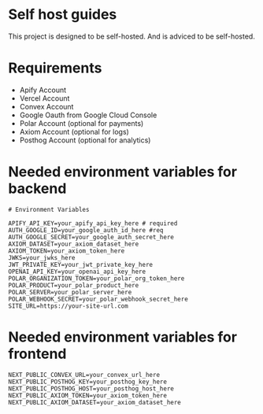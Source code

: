 # Self host guides
This project is designed to be self-hosted. And is adviced to be self-hosted.

# Requirements
- Apify Account
- Vercel Account
- Convex Account
- Google Oauth from Google Cloud Console 
- Polar Account (optional for payments)
- Axiom Account (optional for logs)
- Posthog Account (optional for analytics)

# Needed environment variables for backend
```.env
# Environment Variables

APIFY_API_KEY=your_apify_api_key_here # required
AUTH_GOOGLE_ID=your_google_auth_id_here #req
AUTH_GOOGLE_SECRET=your_google_auth_secret_here
AXIOM_DATASET=your_axiom_dataset_here
AXIOM_TOKEN=your_axiom_token_here
JWKS=your_jwks_here
JWT_PRIVATE_KEY=your_jwt_private_key_here
OPENAI_API_KEY=your_openai_api_key_here
POLAR_ORGANIZATION_TOKEN=your_polar_org_token_here
POLAR_PRODUCT=your_polar_product_here
POLAR_SERVER=your_polar_server_here
POLAR_WEBHOOK_SECRET=your_polar_webhook_secret_here
SITE_URL=https://your-site-url.com
```

# Needed environment variables for frontend
```.env
NEXT_PUBLIC_CONVEX_URL=your_convex_url_here
NEXT_PUBLIC_POSTHOG_KEY=your_posthog_key_here
NEXT_PUBLIC_POSTHOG_HOST=your_posthog_host_here
NEXT_PUBLIC_AXIOM_TOKEN=your_axiom_token_here
NEXT_PUBLIC_AXIOM_DATASET=your_axiom_dataset_here
```